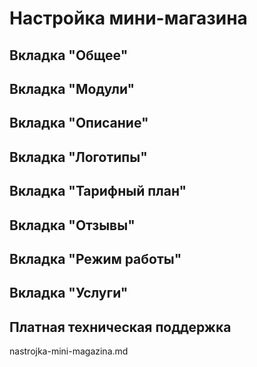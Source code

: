# Настройка мини-магазина

## Вкладка "Общее"

## Вкладка "Модули"

## Вкладка "Описание"

## Вкладка "Логотипы"

## Вкладка "Тарифный план"

## Вкладка "Отзывы"

## Вкладка "Режим работы"

## Вкладка "Услуги"

## Платная техническая поддержка

nastrojka-mini-magazina.md